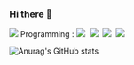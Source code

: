 ### Hi there 👋

<!--
**hyunjin-shin/hyunjin-shin** is a ✨ _special_ ✨ repository because its `README.md` (this file) appears on your GitHub profile.

Here are some ideas to get you started:

- 🔭 I’m currently working on ...
- 🌱 I’m currently learning ...
- 👯 I’m looking to collaborate on ...
- 🤔 I’m looking for help with ...
- 💬 Ask me about ...
- 📫 How to reach me: ...
- 😄 Pronouns: ...
- ⚡ Fun fact: ...
-->
<img src="https://img.shields.io/badge/doutori31@gmail.com-EA4335?style=plastic&logo=Gmail&logoColor=white">
Programming : 
<img src="https://img.shields.io/badge/C++-00599C?style=plastic&logo=cplusplus&logoColor=white"></a>&nbsp
<img src="https://img.shields.io/badge/JavaScript-F7DF1E?style=plastic&logo=javascript&logoColor=white"></a>&nbsp
<img src="https://img.shields.io/badge/Node.js-339933?style=plastic&logo=nodedotjs&logoColor=white"></a>&nbsp
<img src="https://img.shields.io/badge/React-61DAFB?style=plastic&logo=react&logoColor=white"></a>&nbsp

![Anurag's GitHub stats](https://github-readme-stats.vercel.app/api?username=hyunjin-shin&show_icons=true&theme=radical)

